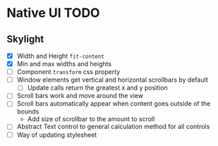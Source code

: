 # Native UI TODO

## Skylight
- [x] Width and Height `fit-content`
- [x] Min and max widths and heights
- [ ] Component `transform` css property
- [ ] Window elements get vertical and horizontal scrollbars by default
  - [ ] Update calls return the greatest x and y position
- [ ] Scroll bars work and move around the view
- [ ] Scroll bars automatically appear when content goes outside of the bounds
  - Add size of scrollbar to the amount to scroll
- [ ] Abstract Text control to general calculation method for all controls
- [ ] Way of updating stylesheet
